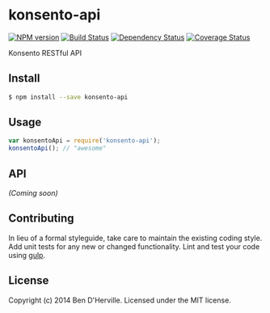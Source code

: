 # konsento-api 
[![NPM version][npm-image]][npm-url] [![Build Status][travis-image]][travis-url] [![Dependency Status][daviddm-url]][daviddm-image] [![Coverage Status][coveralls-image]][coveralls-url]

Konsento RESTful API


## Install

```bash
$ npm install --save konsento-api
```


## Usage

```javascript
var konsentoApi = require('konsento-api');
konsentoApi(); // "awesome"
```

## API

_(Coming soon)_


## Contributing

In lieu of a formal styleguide, take care to maintain the existing coding style. Add unit tests for any new or changed functionality. Lint and test your code using [gulp](http://gulpjs.com/).


## License

Copyright (c) 2014 Ben D'Herville. Licensed under the MIT license.



[npm-url]: https://npmjs.org/package/konsento-api
[npm-image]: https://badge.fury.io/js/konsento-api.svg
[travis-url]: https://travis-ci.org/bendherville/konsento-api
[travis-image]: https://travis-ci.org/bendherville/konsento-api.svg?branch=master
[daviddm-url]: https://david-dm.org/bendherville/konsento-api.svg?theme=shields.io
[daviddm-image]: https://david-dm.org/bendherville/konsento-api
[coveralls-url]: https://coveralls.io/r/bendherville/konsento-api
[coveralls-image]: https://coveralls.io/repos/bendherville/konsento-api/badge.png
